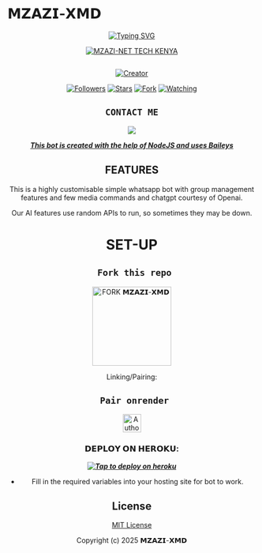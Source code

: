 
# 𝗠𝗭𝗔𝗭𝗜-𝗫𝗠𝗗
<div align="center">
<a href="https://git.io/typing-svg"><img src="https://readme-typing-svg.demolab.com?font=Black+Ops+One&size=50&pause=1000&color=1BAFBAFF&center=true&width=910&height=100&lines=THIS  IS+MZAZI-XMD;MULTI+DEVICE+WHATSAPP+BOT;CREATED+BY+MZAZI;PUBLIC+RELEASED; ...;TEAM MZAZI-XMD." alt="Typing SVG" /></a>
  </p>
  
<p align="center">

[![MZAZI-NET TECH KENYA](https://github.com/TeddyDommie.png?lenght=50width=50)](https://github.com/TeddyDommie)
</p>
<p align="center">
  <a href="#"><img src="http://readme-typing-svg.herokuapp.com?color=d1fa02&center=true&vCenter=true&multiline=false&lines=MZAZI+WHATSAPP+BOT" alt="">
</p>
<p align="center">
<a href="#"><img title="Creator" src="https://img.shields.io/badge/Creator-𝗠𝗭𝗔𝗭𝗜-blue.svg?style=for-the-badge&logo=github"></a>
</p>
<p align="center">
<a href="https://github.com/TeddyDommie?tab=followers"><img title="Followers" src="https://img.shields.io/github/followers/TeddyDommie?label=Followers&style=social"></a>
<a href="https://github.com/TeddyDommie/MZAZI-XMD/stargazers/"><img title="Stars" src="https://img.shields.io/github/stars/TeddyDommie/MZAZI-XMD?&style=social"></a>
<a href="https://github.com/TeddyDommie/MZAZI-XMD/network/members"><img title="Fork" src="https://img.shields.io/github/forks/TeddyDommie/MZAZI-XMD?style=social"></a>
<a href="https://github.com/TeddyDommie/MZAZI-XMD/watchers"><img title="Watching" src="https://img.shields.io/github/watchers/TeddyDommie/MZAZI-XMD?label=Watching&style=social"></a>
</p>
 

## ```CONTACT ME```

<p align="center">

<a href="https://api.whatsapp.com/send?phone=254741388986&text=Hello+𝗠𝗭𝗔𝗭𝗜"><img src="https://img.shields.io/badge/Contact 𝗠𝗭𝗔𝗭𝗜༆-25D366?style=for-the-badge&logo=whatsapp&logoColor=white" />


***This bot is created with the help of NodeJS and uses [Baileys](https://github.com/whiskeysockets/Baileys)***

## FEATURES
This is a highly customisable simple whatsapp bot with group management features and few media commands and chatgpt courtesy of Openai.

Our AI features use random APIs to run, so sometimes they may be down.

# SET-UP

## ` Fork this repo`
<p align="centre">
<a href="https://github.com/TeddyDommie/MZAZI-XMD/fork"><img src="https://img.shields.io/badge/Fork%20Create-purple?style=for-the-badge&logo=github" alt="FORK 𝗠𝗭𝗔𝗭𝗜-𝗫𝗠𝗗" width="160"></a>
<p/>
  
Linking/Pairing:
## ` Pair onrender`
<p align="centre">
<a href="[https://mzazi-xmd-session-d48x.onrender.com"><img height= "37" title="Author" src="https://img.shields.io/badge/Session-pink?style=for-the-badge&logo=render"></a>
<p/>
            

###  𝗗𝗘𝗣𝗟𝗢𝗬 𝗢𝗡 𝗛𝗘𝗥𝗢𝗞𝗨:


 ***[![Tap to deploy on heroku](https://www.herokucdn.com/deploy/button.svg)](https://dashboard.heroku.com/new?button-url=https://github.com/TeddyDommie/MZAZI-XMD&template=https://github.com/TeddyDommie/MZAZI-XMD.git)***
 

    

- Fill in the required variables into your hosting site for bot to work.
 </h2>
     

    
 





## License

[MIT License](https://github.com/TeddyDommie/MZAZI-XMD/blob/main/LICENSE)

Copyright (c) 2025 𝗠𝗭𝗔𝗭𝗜-𝗫𝗠𝗗 

